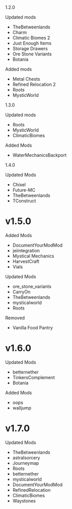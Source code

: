 1.2.0

Updated mods

- TheBetweenlands
- Charm
- Climatic Biomes 2
- Just Enough Items
- Storage Drawers
- Ore Stone Variants
- Botania

Added mods

- Metal Chests 
- Refined Relocation 2 
- Roots
- MysticWorld

1.3.0

Updated mods

 - Roots
 - MysticWorld
 - ClimaticBiomes

Added Mods
 - WaterMechanicsBackport

 1.4.0

Updated Mods
 
 - Chisel
 - Future-MC
 - TheBetweenlands
 - TConstruct

# v1.5.0

Added Mods
 - DocumentYourModMod
 - jeiintegration
 - Mystical Mechanics
 - HarvestCraft
 - Vials

Updated Mods
 - ore_stone_variants
 - CarryOn
 - TheBetweenlands
 - mysticalworld
 - Roots

Removed
 - Vanilla Food Pantry


# v1.6.0

Updated Mods

 - betternether
 - TinkersComplement
 - Botania

Added Mods
 - oops
 - walljump

# v1.7.0

Updated Mods

 - TheBetweenlands
 - astralsorcery
 - Journeymap
 - Roots
 - betternether
 - mysticalworld
 - DocumentYourModMod
 - RefinedRelocation
 - ClimaticBiomes
 - Waystones
 